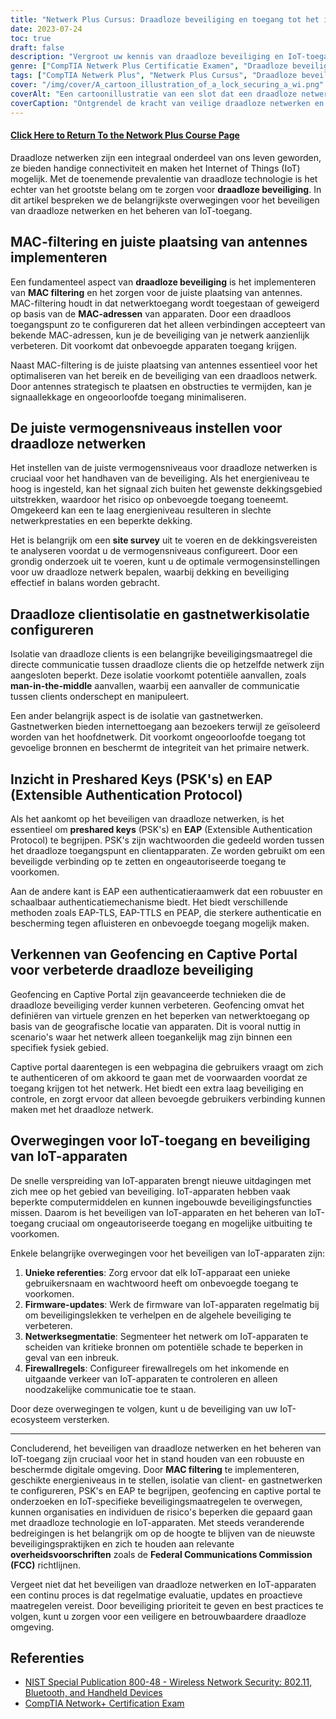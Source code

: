 ```yaml
---
title: "Netwerk Plus Cursus: Draadloze beveiliging en toegang tot het internet"
date: 2023-07-24
toc: true
draft: false
description: "Vergroot uw kennis van draadloze beveiliging en IoT-toegang met deze uitgebreide Network+ cursus. Leer meer over MAC-filtering, antenneplaatsing, configureren van vermogensniveaus, vooraf gedeelde sleutels, EAP, geofencing en beveiliging van IoT-apparaten."
genre: ["CompTIA Netwerk Plus Certificatie Examen", "Draadloze beveiliging", "IoT-toegang", "MAC-filtering", "Plaatsing van antenne", "Vermogensniveaus", "Klant Isolatie", "Isolatie gastnetwerk", "Vooraf gedeelde sleutels", "EAP", "Geofencing", "Captive portaal", "IoT-beveiliging", "Draadloze netwerken", "Cyberbeveiliging", "IT-certificering", "Basiskennis netwerken", "Informatie Technologie", "Online leren", "Professionele ontwikkeling"]
tags: ["CompTIA Netwerk Plus", "Netwerk Plus Cursus", "Draadloze beveiliging", "IoT-toegang", "MAC-filtering", "Plaatsing van antenne", "Vermogensniveaus", "Klant Isolatie", "Isolatie gastnetwerk", "Vooraf gedeelde sleutels", "EAP", "Geofencing", "Captive portaal", "IoT-beveiliging", "Draadloze netwerken", "Cyberbeveiliging", "IT-certificering", "Basiskennis netwerken", "Online leren", "Professionele ontwikkeling", "Draadloze netwerkbeveiliging", "Draadloze technologie", "Beste praktijken voor netwerkbeveiliging", "Beveiliging van IoT-apparaten", "FCC Guidelines", "Netwerkbeveiligingsmaatregelen", "Optimalisatie van draadloze netwerken", "Draadloze netwerkprestaties", "IoT-netwerk segmentatie", "Draadloze netwerkverificatie"]
cover: "/img/cover/A_cartoon_illustration_of_a_lock_securing_a_wi.png"
coverAlt: "Een cartoonillustratie van een slot dat een draadloze netwerkverbinding beveiligt."
coverCaption: "Ontgrendel de kracht van veilige draadloze netwerken en IoT-toegang"
---
```


#### [Click Here to Return To the Network Plus Course Page](/network-plus-start)

Draadloze netwerken zijn een integraal onderdeel van ons leven geworden, ze bieden handige connectiviteit en maken het Internet of Things (IoT) mogelijk. Met de toenemende prevalentie van draadloze technologie is het echter van het grootste belang om te zorgen voor **draadloze beveiliging**. In dit artikel bespreken we de belangrijkste overwegingen voor het beveiligen van draadloze netwerken en het beheren van IoT-toegang.

## MAC-filtering en juiste plaatsing van antennes implementeren

Een fundamenteel aspect van **draadloze beveiliging** is het implementeren van **MAC filtering** en het zorgen voor de juiste plaatsing van antennes. MAC-filtering houdt in dat netwerktoegang wordt toegestaan of geweigerd op basis van de **MAC-adressen** van apparaten. Door een draadloos toegangspunt zo te configureren dat het alleen verbindingen accepteert van bekende MAC-adressen, kun je de beveiliging van je netwerk aanzienlijk verbeteren. Dit voorkomt dat onbevoegde apparaten toegang krijgen.

Naast MAC-filtering is de juiste plaatsing van antennes essentieel voor het optimaliseren van het bereik en de beveiliging van een draadloos netwerk. Door antennes strategisch te plaatsen en obstructies te vermijden, kan je signaallekkage en ongeoorloofde toegang minimaliseren.

## De juiste vermogensniveaus instellen voor draadloze netwerken

Het instellen van de juiste vermogensniveaus voor draadloze netwerken is cruciaal voor het handhaven van de beveiliging. Als het energieniveau te hoog is ingesteld, kan het signaal zich buiten het gewenste dekkingsgebied uitstrekken, waardoor het risico op onbevoegde toegang toeneemt. Omgekeerd kan een te laag energieniveau resulteren in slechte netwerkprestaties en een beperkte dekking.

Het is belangrijk om een **site survey** uit te voeren en de dekkingsvereisten te analyseren voordat u de vermogensniveaus configureert. Door een grondig onderzoek uit te voeren, kunt u de optimale vermogensinstellingen voor uw draadloze netwerk bepalen, waarbij dekking en beveiliging effectief in balans worden gebracht.

## Draadloze clientisolatie en gastnetwerkisolatie configureren

Isolatie van draadloze clients is een belangrijke beveiligingsmaatregel die directe communicatie tussen draadloze clients die op hetzelfde netwerk zijn aangesloten beperkt. Deze isolatie voorkomt potentiële aanvallen, zoals **man-in-the-middle** aanvallen, waarbij een aanvaller de communicatie tussen clients onderschept en manipuleert.

Een ander belangrijk aspect is de isolatie van gastnetwerken. Gastnetwerken bieden internettoegang aan bezoekers terwijl ze geïsoleerd worden van het hoofdnetwerk. Dit voorkomt ongeoorloofde toegang tot gevoelige bronnen en beschermt de integriteit van het primaire netwerk.

## Inzicht in Preshared Keys (PSK's) en EAP (Extensible Authentication Protocol)

Als het aankomt op het beveiligen van draadloze netwerken, is het essentieel om **preshared keys** (PSK's) en **EAP** (Extensible Authentication Protocol) te begrijpen. PSK's zijn wachtwoorden die gedeeld worden tussen het draadloze toegangspunt en clientapparaten. Ze worden gebruikt om een beveiligde verbinding op te zetten en ongeautoriseerde toegang te voorkomen.

Aan de andere kant is EAP een authenticatieraamwerk dat een robuuster en schaalbaar authenticatiemechanisme biedt. Het biedt verschillende methoden zoals EAP-TLS, EAP-TTLS en PEAP, die sterkere authenticatie en bescherming tegen afluisteren en onbevoegde toegang mogelijk maken.

## Verkennen van Geofencing en Captive Portal voor verbeterde draadloze beveiliging

Geofencing en Captive Portal zijn geavanceerde technieken die de draadloze beveiliging verder kunnen verbeteren. Geofencing omvat het definiëren van virtuele grenzen en het beperken van netwerktoegang op basis van de geografische locatie van apparaten. Dit is vooral nuttig in scenario's waar het netwerk alleen toegankelijk mag zijn binnen een specifiek fysiek gebied.

Captive portal daarentegen is een webpagina die gebruikers vraagt om zich te authenticeren of om akkoord te gaan met de voorwaarden voordat ze toegang krijgen tot het netwerk. Het biedt een extra laag beveiliging en controle, en zorgt ervoor dat alleen bevoegde gebruikers verbinding kunnen maken met het draadloze netwerk.

## Overwegingen voor IoT-toegang en beveiliging van IoT-apparaten

De snelle verspreiding van IoT-apparaten brengt nieuwe uitdagingen met zich mee op het gebied van beveiliging. IoT-apparaten hebben vaak beperkte computermiddelen en kunnen ingebouwde beveiligingsfuncties missen. Daarom is het beveiligen van IoT-apparaten en het beheren van IoT-toegang cruciaal om ongeautoriseerde toegang en mogelijke uitbuiting te voorkomen.

Enkele belangrijke overwegingen voor het beveiligen van IoT-apparaten zijn:

1. **Unieke referenties**: Zorg ervoor dat elk IoT-apparaat een unieke gebruikersnaam en wachtwoord heeft om onbevoegde toegang te voorkomen.
2. **Firmware-updates**: Werk de firmware van IoT-apparaten regelmatig bij om beveiligingslekken te verhelpen en de algehele beveiliging te verbeteren.
3. **Netwerksegmentatie**: Segmenteer het netwerk om IoT-apparaten te scheiden van kritieke bronnen om potentiële schade te beperken in geval van een inbreuk.
4. **Firewallregels**: Configureer firewallregels om het inkomende en uitgaande verkeer van IoT-apparaten te controleren en alleen noodzakelijke communicatie toe te staan.

Door deze overwegingen te volgen, kunt u de beveiliging van uw IoT-ecosysteem versterken.

______

Concluderend, het beveiligen van draadloze netwerken en het beheren van IoT-toegang zijn cruciaal voor het in stand houden van een robuuste en beschermde digitale omgeving. Door **MAC filtering** te implementeren, geschikte energieniveaus in te stellen, isolatie van client- en gastnetwerken te configureren, PSK's en EAP te begrijpen, geofencing en captive portal te onderzoeken en IoT-specifieke beveiligingsmaatregelen te overwegen, kunnen organisaties en individuen de risico's beperken die gepaard gaan met draadloze technologie en IoT-apparaten. Met steeds veranderende bedreigingen is het belangrijk om op de hoogte te blijven van de nieuwste beveiligingspraktijken en zich te houden aan relevante **overheidsvoorschriften** zoals de **Federal Communications Commission (FCC)** richtlijnen.

Vergeet niet dat het beveiligen van draadloze netwerken en IoT-apparaten een continu proces is dat regelmatige evaluatie, updates en proactieve maatregelen vereist. Door beveiliging prioriteit te geven en best practices te volgen, kunt u zorgen voor een veiligere en betrouwbaardere draadloze omgeving.

## Referenties

- [NIST Special Publication 800-48 - Wireless Network Security: 802.11, Bluetooth, and Handheld Devices](https://csrc.nist.gov/publications/detail/sp/800-48/rev-1/final)
- [CompTIA Network+ Certification Exam](https://www.comptia.org/certifications/network)
